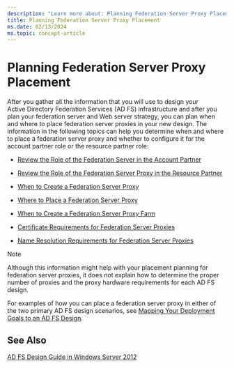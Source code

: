 ```yaml
---
description: "Learn more about: Planning Federation Server Proxy Placement"
title: Planning Federation Server Proxy Placement
ms.date: 02/13/2024
ms.topic: concept-article
---
```


# Planning Federation Server Proxy Placement

After you gather all the information that you will use to design your Active Directory Federation Services \(AD FS\) infrastructure and after you plan your federation server and Web server strategy, you can plan when and where to place federation server proxies in your new design. The information in the following topics can help you determine when and where to place a federation server proxy and whether to configure it for the account partner role or the resource partner role:

-   [Review the Role of the Federation Server in the Account Partner](Review-the-Role-of-the-Federation-Server-in-the-Account-Partner.md)

-   [Review the Role of the Federation Server Proxy in the Resource Partner](Review-the-Role-of-the-Federation-Server-Proxy-in-the-Resource-Partner.md)

-   [When to Create a Federation Server Proxy](When-to-Create-a-Federation-Server-Proxy.md)

-   [Where to Place a Federation Server Proxy](Where-to-Place-a-Federation-Server-Proxy.md)

-   [When to Create a Federation Server Proxy Farm](When-to-Create-a-Federation-Server-Proxy-Farm.md)

-   [Certificate Requirements for Federation Server Proxies](Certificate-Requirements-for-Federation-Server-Proxies.md)

-   [Name Resolution Requirements for Federation Server Proxies](Name-Resolution-Requirements-for-Federation-Server-Proxies.md)

> [!NOTE]
> Although this information might help with your placement planning for federation server proxies, it does not explain how to determine the proper number of proxies and the proxy hardware requirements for each AD FS design.

For examples of how you can place a federation server proxy in either of the two primary AD FS design scenarios, see [Mapping Your Deployment Goals to an AD FS Design](Mapping-Your-Deployment-Goals-to-an-AD-FS-Design.md).

## See Also
[AD FS Design Guide in Windows Server 2012](AD-FS-Design-Guide-in-Windows-Server-2012.md)


